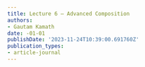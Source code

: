 ```yaml
---
title: Lecture 6 — Advanced Composition
authors:
- Gautam Kamath
date: -01-01
publishDate: '2023-11-24T10:39:00.691760Z'
publication_types:
- article-journal
---
```

